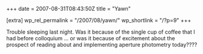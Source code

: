 +++
date = 2007-08-31T08:43:50Z
title = "Yawn"

[extra]
wp_rel_permalink = "/2007/08/yawn/"
wp_shortlink = "/?p=9"
+++

Trouble sleeping last night. Was it because of the single cup of coffee that I
had before colloquium … or was it because of excitement about the prospect of
reading about and implementing aperture photometry today????
